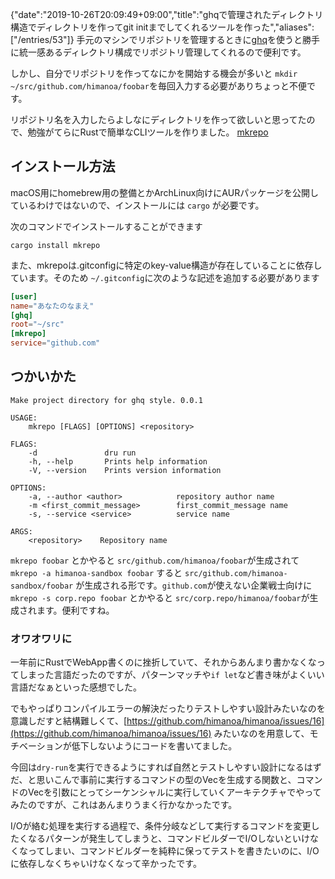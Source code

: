 {"date":"2019-10-26T20:09:49+09:00","title":"ghqで管理されたディレクトリ構造でディレクトリを作ってgit initまでしてくれるツールを作った","aliases":["/entries/53"]}
手元のマシンでリポジトリを管理するときに[ghq](https://github.com/motemen/ghq)を使うと勝手に統一感あるディレクトリ構成でリポジトリ管理してくれるので便利です。



しかし、自分でリポジトリを作ってなにかを開始する機会が多いと `mkdir ~/src/github.com/himanoa/foobar`を毎回入力する必要がありちょっと不便です。

リポジトリ名を入力したらよしなにディレクトリを作って欲しいと思ってたので、勉強がてらにRustで簡単なCLIツールを作りました。 [mkrepo](https://github.com/himanoa/mkrepo)



## インストール方法

macOS用にhomebrew用の整備とかArchLinux向けにAURパッケージを公開しているわけではないので、インストールには `cargo` が必要です。

次のコマンドでインストールすることができます

`cargo install mkrepo`

また、mkrepoは.gitconfigに特定のkey-value構造が存在していることに依存しています。そのため `~/.gitconfig`に次のような記述を追加する必要があります

```toml
[user]
name="あなたのなまえ"
[ghq]
root="~/src"
[mkrepo]
service="github.com"
```

## つかいかた

```
Make project directory for ghq style. 0.0.1

USAGE:
    mkrepo [FLAGS] [OPTIONS] <repository>

FLAGS:
    -d               dru run
    -h, --help       Prints help information
    -V, --version    Prints version information

OPTIONS:
    -a, --author <author>            repository author name
    -m <first_commit_message>        first_commit_message name
    -s, --service <service>          service name

ARGS:
    <repository>    Repository name

```



`mkrepo foobar` とかやると `src/github.com/himanoa/foobar`が生成されて `mkrepo -a himanoa-sandbox foobar` すると `src/github.com/himanoa-sandbox/foobar` が生成される形です。`github.com`が使えない企業戦士向けに `mkrepo -s corp.repo foobar` とかやると `src/corp.repo/himanoa/foobar`が生成されます。便利ですね。



### オワオワリに

一年前にRustでWebApp書くのに挫折していて、それからあんまり書かなくなってしまった言語だったのですが、パターンマッチや`if let`など書き味がよくいい言語だなぁといった感想でした。

でもやっぱりコンパイルエラーの解決だったりテストしやすい設計みたいなのを意識しだすと結構難しくて、[https://github.com/himanoa/himanoa/issues/16](https://github.com/himanoa/himanoa/issues/16) みたいなのを用意して、モチベーションが低下しないようにコードを書いてました。

今回は`dry-run`を実行できるようにすれば自然とテストしやすい設計になるはずだ、と思いこんで事前に実行するコマンドの型のVecを生成する関数と、コマンドのVecを引数にとってシーケンシャルに実行していくアーキテクチャでやってみたのですが、これはあんまりうまく行かなかったです。

I/Oが絡む処理を実行する過程で、条件分岐などして実行するコマンドを変更したくなるパターンが発生してしまうと、コマンドビルダーでI/Oしないといけなくなってしまい、コマンドビルダーを純粋に保ってテストを書きたいのに、I/Oに依存しなくちゃいけなくなって辛かったです。